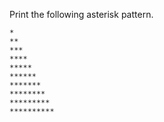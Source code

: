 Print the following asterisk pattern.
```
*
**
***
****
*****
******
*******
********
*********
**********
```
